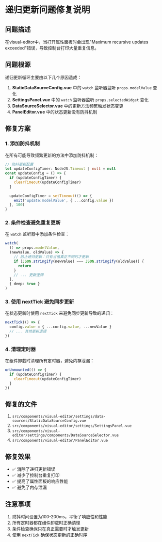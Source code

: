 # 递归更新问题修复说明

## 问题描述
在visual-editor中，当打开属性面板时会出现"Maximum recursive updates exceeded"错误，导致控制台打印大量重复信息。

## 问题根源
递归更新循环主要由以下几个原因造成：

1. **StaticDataSourceConfig.vue** 中的 `watch` 监听器监听 `props.modelValue` 变化
2. **SettingsPanel.vue** 中的 `watch` 监听器监听 `props.selectedWidget` 变化  
3. **DataSourceSelector.vue** 中的更新方法频繁触发状态变更
4. **PanelEditor.vue** 中的状态更新没有防抖机制

## 修复方案

### 1. 添加防抖机制
在所有可能导致频繁更新的方法中添加防抖机制：

```typescript
// 防抖更新配置
let updateConfigTimer: NodeJS.Timeout | null = null
const updateConfig = () => {
  if (updateConfigTimer) {
    clearTimeout(updateConfigTimer)
  }
  
  updateConfigTimer = setTimeout(() => {
    emit('update:modelValue', { ...config.value })
  }, 100)
}
```

### 2. 条件检查避免重复更新
在 `watch` 监听器中添加条件检查：

```typescript
watch(
  () => props.modelValue,
  (newValue, oldValue) => {
    // 防止递归更新：只有当值真正不同时才更新
    if (JSON.stringify(newValue) === JSON.stringify(oldValue)) {
      return
    }
    // ... 更新逻辑
  },
  { deep: true }
)
```

### 3. 使用 nextTick 避免同步更新
在状态更新时使用 `nextTick` 来避免同步更新导致的递归：

```typescript
nextTick(() => {
  config.value = { ...config.value, ...newValue }
  // ... 其他更新逻辑
})
```

### 4. 清理定时器
在组件卸载时清理所有定时器，避免内存泄漏：

```typescript
onUnmounted(() => {
  if (updateConfigTimer) {
    clearTimeout(updateConfigTimer)
  }
})
```

## 修复的文件

1. `src/components/visual-editor/settings/data-sources/StaticDataSourceConfig.vue`
2. `src/components/visual-editor/settings/SettingsPanel.vue`
3. `src/components/visual-editor/settings/components/DataSourceSelector.vue`
4. `src/components/visual-editor/PanelEditor.vue`

## 修复效果

- ✅ 消除了递归更新错误
- ✅ 减少了控制台重复打印
- ✅ 提高了属性面板的响应性能
- ✅ 避免了内存泄漏

## 注意事项

1. 防抖时间设置为100-200ms，平衡了响应性和性能
2. 所有定时器都在组件卸载时正确清理
3. 条件检查确保只在真正需要时才触发更新
4. 使用 `nextTick` 确保状态更新的正确时序 